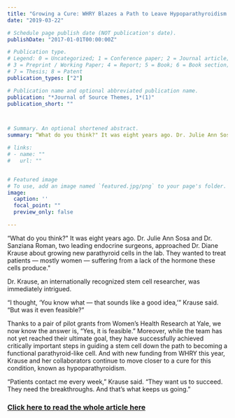 ```yaml
---
title: "Growing a Cure: WHRY Blazes a Path to Leave Hypoparathyroidism Behind"
date: "2019-03-22"

# Schedule page publish date (NOT publication's date).
publishDate: "2017-01-01T00:00:00Z"

# Publication type.
# Legend: 0 = Uncategorized; 1 = Conference paper; 2 = Journal article;
# 3 = Preprint / Working Paper; 4 = Report; 5 = Book; 6 = Book section;
# 7 = Thesis; 8 = Patent
publication_types: ["2"]

# Publication name and optional abbreviated publication name.
publication: "*Journal of Source Themes, 1*(1)"
publication_short: ""



# Summary. An optional shortened abstract.
summary: “What do you think?" It was eight years ago. Dr. Julie Ann Sosa and Dr. Sanziana Roman, two leading endocrine surgeons, approached Dr. Diane Krause about growing new parathyroid cells in the lab. They wanted to treat patients — mostly women — suffering from a lack of the hormone these cells produce."

# links:
# - name: ""
#   url: ""


# Featured image
# To use, add an image named `featured.jpg/png` to your page's folder.
image:
  caption: ''
  focal_point: ""
  preview_only: false

---
```


“What do you think?" It was eight years ago. Dr. Julie Ann Sosa and Dr. Sanziana Roman, two leading endocrine surgeons, approached Dr. Diane Krause about growing new parathyroid cells in the lab. They wanted to treat patients — mostly women — suffering from a lack of the hormone these cells produce."

Dr. Krause, an internationally recognized stem cell researcher, was immediately intrigued.

“I thought, ‘You know what — that sounds like a good idea,’” Krause said. “But was it even feasible?”

Thanks to a pair of pilot grants from Women’s Health Research at Yale, we now know the answer is, “Yes, it is feasible.” Moreover, while the team has not yet reached their ultimate goal, they have successfully achieved critically important steps in guiding a stem cell down the path to becoming a functional parathyroid-like cell. And with new funding from WHRY this year, Krause and her collaborators continue to move closer to a cure for this condition, known as hypoparathyroidism.

“Patients contact me every week,” Krause said. “They want us to succeed. They need the breakthroughs. And that’s what keeps us going.”

### [Click here to read the whole article here](https://medicine.yale.edu/news/article.aspx?id=19717)
